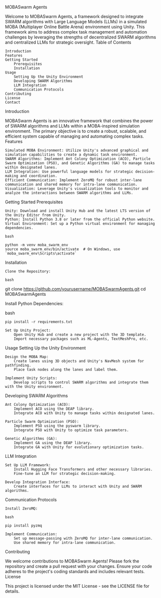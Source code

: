 MOBASwarm Agents

Welcome to MOBASwarm Agents, a framework designed to integrate SWARM algorithms with Large Language Models (LLMs) in a simulated MOBA (Multiplayer Online Battle Arena) environment using Unity. This framework aims to address complex task management and automation challenges by leveraging the strengths of decentralized SWARM algorithms and centralized LLMs for strategic oversight.
Table of Contents

    Introduction
    Features
    Getting Started
        Prerequisites
        Installation
    Usage
        Setting Up the Unity Environment
        Developing SWARM Algorithms
        LLM Integration
        Communication Protocols
    Contributing
    License
    Contact

Introduction

MOBASwarm Agents is an innovative framework that combines the power of SWARM algorithms and LLMs within a MOBA-inspired simulation environment. The primary objective is to create a robust, scalable, and efficient system capable of managing and automating complex tasks.
Features

    Simulated MOBA Environment: Utilize Unity's advanced graphical and simulation capabilities to create a dynamic task environment.
    SWARM Algorithms: Implement Ant Colony Optimization (ACO), Particle Swarm Optimization (PSO), and Genetic Algorithms (GA) to manage tasks within designated lanes.
    LLM Integration: Use powerful language models for strategic decision-making and coordination.
    Efficient Communication: Implement ZeroMQ for robust inter-lane communication and shared memory for intra-lane communication.
    Visualization: Leverage Unity's visualization tools to monitor and analyze the interactions between SWARM algorithms and LLMs.

Getting Started
Prerequisites

    Unity: Download and install Unity Hub and the latest LTS version of the Unity Editor from Unity.
    Python: Install Python 3.8 or later from the official Python website.
    Virtual Environment: Set up a Python virtual environment for managing dependencies.

    bash

    python -m venv moba_swarm_env
    source moba_swarm_env/bin/activate  # On Windows, use `moba_swarm_env\Scripts\activate`

Installation

    Clone the Repository:

    bash

git clone https://github.com/yourusername/MOBASwarmAgents.git
cd MOBASwarmAgents

Install Python Dependencies:

bash

    pip install -r requirements.txt

    Set Up Unity Project:
        Open Unity Hub and create a new project with the 3D template.
        Import necessary packages such as ML-Agents, TextMeshPro, etc.

Usage
Setting Up the Unity Environment

    Design the MOBA Map:
        Create lanes using 3D objects and Unity's NavMesh system for pathfinding.
        Place task nodes along the lanes and label them.

    Implement Unity Scripts:
        Develop scripts to control SWARM algorithms and integrate them with the Unity environment.

Developing SWARM Algorithms

    Ant Colony Optimization (ACO):
        Implement ACO using the DEAP library.
        Integrate ACO with Unity to manage tasks within designated lanes.

    Particle Swarm Optimization (PSO):
        Implement PSO using the pyswarm library.
        Integrate PSO with Unity to optimize task parameters.

    Genetic Algorithms (GA):
        Implement GA using the DEAP library.
        Integrate GA with Unity for evolutionary optimization tasks.

LLM Integration

    Set Up LLM Framework:
        Install Hugging Face Transformers and other necessary libraries.
        Fine-tune an LLM for strategic decision-making.

    Develop Integration Interface:
        Create interfaces for LLMs to interact with Unity and SWARM algorithms.

Communication Protocols

    Install ZeroMQ:

    bash

    pip install pyzmq

    Implement Communication:
        Set up message-passing with ZeroMQ for inter-lane communication.
        Use shared memory for intra-lane communication.

Contributing

We welcome contributions to MOBASwarm Agents! Please fork the repository and create a pull request with your changes. Ensure your code adheres to the project's coding standards and includes relevant tests.
License

This project is licensed under the MIT License - see the LICENSE file for details.

